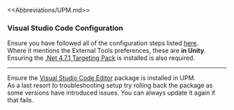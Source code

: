 <<Abbreviations/UPM.md>>
### Visual Studio Code Configuration

Ensure you have followed all of the configuration steps listed [here](https://code.visualstudio.com/docs/other/unity).  
Where it mentions the External Tools preferences, these are **in Unity**.  
Ensuring the [.Net 4.7.1 Targeting Pack](https://dotnet.microsoft.com/download/dotnet-framework/net471) is installed is also required.

---
Ensure the [Visual Studio Code Editor](https://docs.unity3d.com/Manual/com.unity.ide.vscode.html) package is installed in UPM.  
As a last resort to troubleshooting setup try rolling back the package as some versions have introduced issues. You can always update it again if that fails.